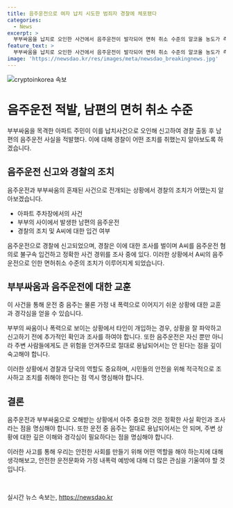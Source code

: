 ```yaml
---
title: 음주운전으로 여자 납치 시도한 범죄자 경찰에 체포됐다
categories:
  - News
excerpt: >
  부부싸움을 납치로 오인한 사건에서 음주운전이 발각되어 면허 취소 수준의 알코올 농도가 측정됐다. 지난달 30일 고양시 아파트 주차장에서의 사건으로, 신고를 받은 경찰이 부부가 납치가 아닌 싸움이었음을 확인하였고, 남편이 음주운전을 자백했다. A씨는 음주운전 혐의로 입건되었으며, 경찰은 사건 경위를 조사 중이다. (150자)
feature_text: >
  부부싸움을 납치로 오인한 사건에서 음주운전이 발각되어 면허 취소 수준의 알코올 농도가 측정됐다. 지난달 30일 고양시 아파트 주차장에서의 사건으로, 신고를 받은 경찰이 부부가 납치가 아닌 싸움이었음을 확인하였고, 남편이 음주운전을 자백했다. A씨는 음주운전 혐의로 입건되었으며, 경찰은 사건 경위를 조사 중이다. (150자)
image: 'https://newsdao.kr/res/images/meta/newsdao_breakingnews.jpg'
---
```


<p><img src="https://newsdao.kr/res/images/meta/newsdao_breakingnews.jpg" alt="cryptoinkorea 속보" /></p>

<h1>음주운전 적발, 남편의 면허 취소 수준</h1>

<p>부부싸움을 목격한 아파트 주민이 이를 납치사건으로 오인해 신고하여 경찰 출동 후 남편의 음주운전 사실을 적발했다. 이에 대해 경찰이 어떤 조치를 취했는지 알아보도록 하겠습니다.</p>

<h2>음주운전 신고와 경찰의 조치</h2>

<p>음주운전과 부부싸움의 혼재된 사건으로 전개되는 상황에서 경찰의 조치가 어땠는지 알아보겠습니다.</p>

<ul>
  <li>아파트 주차장에서의 사건</li>
  <li>부부의 사이에서 발생한 남편의 음주운전</li>
  <li>경찰의 조치 및 A씨에 대한 입건 여부</li>
</ul>

<p>음주운전으로 경찰에 신고되었으며, 경찰은 이에 대한 조사를 벌이며 A씨를 음주운전 혐의로 불구속 입건하고 정확한 사건 경위를 조사 중에 있다. 이러한 상황에서 A씨의 음주운전으로 인한 면허취소 수준의 조치가 이루어지게 되었습니다. </p>

<h2>부부싸움과 음주운전에 대한 교훈</h2>

<p>이 사건을 통해 운전 중 음주는 물론 가정 내 폭력으로 이어지기 쉬운 상황에 대한 교훈과 경각심을 얻을 수 있습니다.</p>

<p>부부의 싸움이나 폭력으로 보이는 상황에서 타인이 개입하는 경우, 상황을 잘 파악하고 신고하기 전에 추가적인 확인과 조사를 하여야 합니다. 또한 음주운전은 자신 뿐만 아니라 주변 사람들에게도 큰 위험을 안겨주므로 절대로 용납되어서는 안 된다는 점을 깊이 숙고해야 합니다.</p>

<p>이러한 상황에서 경찰과 당국의 역할도 중요하며, 시민들의 안전을 위해 적극적으로 조사하고 조치를 취해야 한다는 점 역시 명심해야 합니다.</p>

<h2>결론</h2>

<p>음주운전과 부부싸움으로 오해받는 상황에서 아주 중요한 것은 정확한 사실 확인과 조사라는 점을 명심해야 합니다. 또한 운전 중 음주는 절대로 용납되어서는 안 되며, 주변 상황에 대한 깊은 이해와 경각심이 필요하다는 점을 명심해야 합니다.</p>

<p>이러한 사고를 통해 우리는 안전한 사회를 만들기 위해 어떤 역할을 해야 하는지에 대해 생각해보고, 안전한 운전문화와 가정 내폭력 예방에 대해 더 많은 관심을 기울여야 할 것입니다.</p>

<p data-ke-size="size16">&nbsp;</p>
실시간 뉴스 속보는, <a href="https://newsdao.kr" rel="dofollow">https://newsdao.kr</a>


